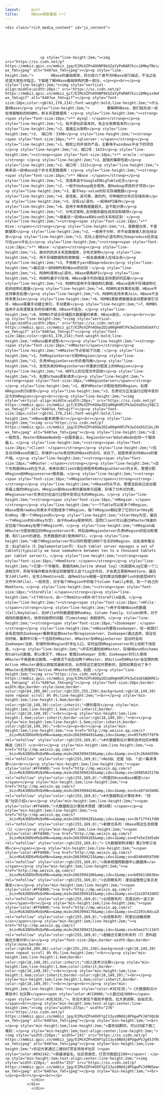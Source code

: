 ```yaml
---
layout:     post
title:      HBase框架基础（一）
---
```

<div id="article_content" class="article_content clearfix csdn-tracking-statistics" data-pid="blog" data-mod="popu_307" data-dsm="post">
								            <link rel="stylesheet" href="https://csdnimg.cn/release/phoenix/template/css/ck_htmledit_views-f76675cdea.css">
						<div class="htmledit_views" id="content_views">
                
    <div class="rich_media_content" id="js_content">
                    

                    

                    
                    
                    <p style="line-height:2em;"><img src="https://ss.csdn.net/p?https://mmbiz.qpic.cn/mmbiz_jpg/EIMsXZPn4OUNP8kGZaYyPeRAR7kicibMmyTNziaKKqsNHOiavGlr89aXfh9aL0FwuUA2yubLoMFgqdWC8kDq3KfyNA/640?wx_fmt=jpeg" alt="640?wx_fmt=jpeg"></p><p style="line-height:2em;">        HBase的基础框架，将分成几个章节对HBase进行描述，不当之处还望大家批评指正。下面是了解HBase基础架构的第一部分。</p><p><br></p><p style="line-height:2em;"><img style="vertical-align:middle;width:20px;" src="https://ss.csdn.net/p?https://mmbiz.qpic.cn/mmbiz_gif/EIMsXZPn4OUNP8kGZaYyPeRAR7kicibMmysx9oNiaLRDa5U1wZa9NMc3ZwN6DgrxSXfFrJnzs4LGwYxHBVXTAAruQ/640?wx_fmt=gif" alt="640?wx_fmt=gif"></p><p style="font-size:18px;color:rgb(61,170,214);font-weight:bold;line-height:2em;">什么是HBase</p><p style="line-height:2em;">        要解释HBase，我们就先说一说经常接触到的RDBMS，即关系型数据库：</p><p style="line-height:2em;"><strong><span style="font-size:18px;">** mysql：</span></strong></p><p style="line-height:2em;">1、有开源社区版本的，有企业收费版本的</p><p style="line-height:2em;">2、遵循主从架构</p><p style="line-height:2em;">3、 端口号：3306</p><p style="line-height:2em;"><strong><span style="font-size:18px;">** sqlserver：</span></strong></p><p style="line-height:2em;">1、微软公司开发的产品，主要用于windows平台下的项目</p><p style="line-height:2em;">2、端口号：1433</p><p style="line-height:2em;"><strong><span style="font-size:18px;">** oracle：</span></strong> </p><p style="line-height:2em;">1、超强的集群性能</p><p style="line-height:2em;">2、端口号：1521</p><p style="line-height:2em;">再来说一说HBase这个非关系型数据库：</p><p style="line-height:2em;"><strong><span style="font-size:18px;">** HBase：</span></strong></p><p style="line-height:2em;">1、灵感来自于Google的BigTable论文</p><p style="line-height:2em;">2、一般于Hadoop结合使用，是Hadoop项目的子项目</p><p style="line-height:2em;">3、基于key-value的形式存储数据</p><p style="line-height:2em;">4、高性能，高可靠，面向列，可伸缩的分布式存储系统</p><p style="line-height:2em;">5、没有sql语句，一般用API操作</p><p style="line-height:2em;">6、适用于单表数据量超大，且不能分表</p><p style="line-height:2em;">7、分布式架构,支持服务器在线添加和移除</p><p style="line-height:2em;">接着说一说HBase和Hive的关系和区别：</p><p style="line-height:2em;"><strong><span style="font-size:18px;">** Hive：</span></strong></p><p style="line-height:2em;">1、是数据仓库，不是数据库</p><p style="line-height:2em;">2、一般用于分析，并不会直接接入到在线业务</p><p style="line-height:2em;">3、实际上是将hql语句转化为mapreduce任务运行在yarn平台上</p><p style="line-height:2em;"><strong><span style="font-size:18px;">** HBase：</span></strong></p><p style="line-height:2em;">1、面向列的非关系型数据库，分布式架构</p><p style="line-height:2em;">2、用于存储数据和检索数据，一般会直接接入在线业务</p><p style="line-height:2em;">3、不依赖于yarn和mapreduce</p><p style="line-height:2em;">最后说一说RDBMS和HBase的区别：</p><p style="line-height:2em;">1、RDBMS使用sql语句，HBase使用API</p><p style="line-height:2em;">2、RDBMS基于行存储，HBase基于列存储且支持更好的压缩</p><p style="line-height:2em;">3、RDBMS适用于存储结构化数据，HBase适用于存储结构化和非结构化数据</p><p style="line-height:2em;">4、RDBMS支持事务处理，HBase不支持事务处理</p><p style="line-height:2em;">5、RDBMS支持多表Join，HBase不支持多表Join</p><p style="line-height:2em;">6、RDMBS更新表数据会自动更新索引文件，HBase需要手动建立索引，手动更新</p><p style="line-height:2em;">7、RDMBS适用于业务逻辑复杂的存储环境，HBase不适合。</p><p style="line-height:2em;">8、RDMBS不适合存储超大数据量的单表，HBase适合。</p><p><br></p><p style="line-height:2em;"><img style="vertical-align:middle;width:20px;" src="https://ss.csdn.net/p?https://mmbiz.qpic.cn/mmbiz_gif/EIMsXZPn4OUw2D2a00gH4RlPk3wIdxDS6SmXfcXGiarvuZJFK7hFBUn0F2iagxw6je9XGibLmU9n7lmfrUA4agASw/640?wx_fmt=gif" alt="640?wx_fmt=gif"></p><p style="font-size:18px;color:rgb(61,170,214);font-weight:bold;line-height:2em;">HBase基本进程<br></p><p style="line-height:2em;"><strong><span style="font-size:18px;">HMaster</span></strong></p><p style="line-height:2em;">HMaster节点有如下功能：</p><p style="line-height:2em;">1、为HRegionServer分配HRegion</p><p style="line-height:2em;">2、负责HRegionServer的负载均衡</p><p style="line-height:2em;">3、发现失效的HRegionServer并重新分配其上的HRegion</p><p style="line-height:2em;">4、HDFS上的垃圾文件回收</p><p style="line-height:2em;">5、处理Schema更新请求</p><p style="line-height:2em;"><strong><span style="font-size:18px;">HRegionServer</span></strong></p><p style="line-height:2em;">1、维护HMaster分配给他的HRegion，处理HRegion的IO请求</p><p style="line-height:2em;">2、负责切分正在运行过程中变的过大的HRegion</p><p><br></p><p style="line-height:2em;"><img style="vertical-align:middle;width:20px;" src="https://ss.csdn.net/p?https://mmbiz.qpic.cn/mmbiz_gif/EIMsXZPn4OUw2D2a00gH4RlPk3wIdxDSxj5QCJZXZRiau4fQViakUyPzDKa94EapDfmy296NlW5nHdicC5AvEOfGw/640?wx_fmt=gif" alt="640?wx_fmt=gif"></p><p style="font-size:18px;color:rgb(61,170,214);font-weight:bold;line-height:2em;">HBase基本原理<br></p><p><br></p><p style="line-height:2em;"><img src="https://ss.csdn.net/p?https://mmbiz.qpic.cn/mmbiz_jpg/EIMsXZPn4OUw2D2a00gH4RlPk3wIdxDSZibLjRUoruccQo5RV7pqutcRm1GftZMicMLIKw0Joe4fpVCXViahl5zWA/640?wx_fmt=jpeg" alt="640?wx_fmt=jpeg"></p><p style="line-height:2em;">注：一般而言，Master和NameNode在一台服务器上，RegionServer与DataNode在同一个服务器上。</p><p style="line-height:2em;"><strong><span style="font-size:18px;">Client：</span></strong></p><p style="line-height:2em;">包含访问HBase的接口，并维护cache来加快对HBase的访问。说白了，就是用来访问HBase的客户端。</p><p style="line-height:2em;"><strong><span style="font-size:18px;">HMaster：</span></strong></p><p style="line-height:2em;">这个东西是HBase的主节点，用来协调Client端应用程序和HRegionServer的关系，管理分配HRegion给HRegionserver服务器。</p><p style="line-height:2em;"><strong><span style="font-size:18px;">HRegionServer</span></strong><strong>：</strong></p><p style="line-height:2em;">Hbase的从节点，管理当前自己这台服务器上面的HRegion，HRegion是Hbase表的基础单元组建，存储了分布式的表。HRegionserver负责切分在运行过程中变得过大的HRegion。</p><p style="line-height:2em;"><strong><span style="font-size:18px;">HRegion：</span></strong></p><p style="line-height:2em;">一个Table可以有多个HRegion，HBase使用rowKey将表水平切割成多个HRegion，每个HRegion都纪录了它的StartKey和EndKey（第一个HRegion的</p><p style="line-height:2em;">StartKey为空，最后一个HRegion的EndKey为空），由于RowKey是排序的，因而Client可以通过HMaster快速的定位每个RowKey在哪个HRegion中。</p><p style="line-height:2em;">HRegion由HMaster分配到相应的HRegionServer中，然后由HRegionServer负责HRegion的启动和管理，和Client的通信，负责数据的读(使用HDFS)。</p><p style="line-height:2em;">每个HRegionServer可以同时管理1000个左右的HRegion，出处请参看论文：BigTable（5 Implementation节）：Each tablet server manages a set of tablets(typically we have somewhere between ten to a thousand tablets per tablet server)）。</p><p style="line-height:2em;"><strong><span style="font-size:18px;">MemStore：</span></strong></p><p style="line-height:2em;">它是一个写缓存，数据先WAL[write ahead log]（也就是HLog它是一个二进制文件，所有写操作都会先保证将数据写入这个Log文件后，才会真正更新MemStore，最后写入HFile中），在写入MemStore后，由MemStore根据一定的算法将数据Flush到底层HDFS文件中(HFile)，一般而言，对于每个HRegion中的每个Column Family来说，有一个自己的MemStore。</p><p style="line-height:2em;"><strong><span style="font-size:18px;">StoreFile：</span></strong></p><p style="line-height:2em;">1个HStore，由一个MemStore和0~N个StoreFile组成。</p><p style="line-height:2em;"><strong><span style="font-size:18px;">HFile：</span></strong></p><p style="line-height:2em;">用于存储HBase的数据(Cell/KeyValue)，在HFile中的数据是按RowKey、Column Family、Column排序，对于相同的数据单元，排序则按照时间戳（Timestamp）倒叙排列。</p><p style="line-height:2em;"><strong><span style="font-size:18px;">Zookeeper：</span></strong></p><p style="line-height:2em;">HBase内置有zookeeper，但一般我们会有其他的Zookeeper集群来监管master和regionserver，Zookeeper通过选举，保证任何时候，集群中只有一个活跃的HMaster，HMaster与HRegionServer 启动时会向ZooKeeper注册，存储所有HRegion的寻址入口，实时监控HRegionserver的上线和下线信息。</p><p style="line-height:2em;">并实时通知给HMaster，存储HBase的schema和table元数据，默认情况下，HBase 管理ZooKeeper 实例，Zookeeper的引入使得HMaster不再是单点故障。一般情况下会启动两个HMaster，非Active的HMaster会定期的和Active HMaster通信以获取其最新状态，从而保证它是实时更新的，因而如果启动了多个HMaster反而增加了Active HMaster的负担。如图：</p><p style="line-height:2em;"><img src="https://ss.csdn.net/p?https://mmbiz.qpic.cn/mmbiz_png/EIMsXZPn4OUw2D2a00gH4RlPk3wIdxDSBQKMIicWEZZicAT1z0nUe95NvdVv2TuCMb3phR0SW2fjJSgcXP9ATrQQ/640?wx_fmt=png" alt="640?wx_fmt=png"></p><p style="font-size:20px;border-width:0px;border-style:none;border-color:rgb(64,205,86);color:rgb(255,255,238);background:rgb(18,149,39) none repeat scroll 0% 0%;line-height:2em;"><br></p><p style="min-height:1em;line-height:1.6em;border-color:rgb(18,149,39);color:inherit;">猜你喜欢</p><p style="min-height:1em;line-height:1.6em;color:inherit;border-color:rgb(18,149,39);"><br></p><p style="min-height:1em;line-height:1.6em;color:inherit;border-color:rgb(18,149,39);"><br></p><p style="min-height:1em;line-height:1.6em;color:inherit;border-color:rgb(18,149,39);"><br></p><p><br></p><p style="min-height:1em;line-height:2em;"><a href="http://mp.weixin.qq.com/s?__biz=MzA3ODUxMzQxMA==&amp;mid=2663994491&amp;idx=1&amp;sn=95fe95ff6f9451b25d789a96d126ae57&amp;chksm=847c6016b30be9001f03a2653897b4c1c6a1cf11ff285f4ffb72ed54be29cc2973bcb6cbc04f&amp;scene=21#wechat_redirect" rel="nofollow" style="color:rgb(255,169,0);">#大数据和云计算机技术社区#博客精选（2017）</a><br></p><p style="min-height:1em;line-height:2em;"><a href="http://mp.weixin.qq.com/s?__biz=MzA3ODUxMzQxMA==&amp;mid=2663994350&amp;idx=1&amp;sn=13c264dd596408df24acfb4acfd1cbfc&amp;chksm=847c6783b30bee959a9f5f58f1112de38cdb7ac6e5f097346911d6dd8ad6505e14b87f5e71a9&amp;scene=21#wechat_redirect" rel="nofollow" style="color:rgb(255,169,0);">NoSQL 还是 SQL ？这一篇讲清楚</a><br></p><p style="min-height:1em;line-height:2em;"><span style="color:#FFA900;"><a href="http://mp.weixin.qq.com/s?__biz=MzA3ODUxMzQxMA==&amp;mid=2663994245&amp;idx=1&amp;sn=18985825170e51b5665390b2dabda326&amp;chksm=847c67e8b30beefea82e331ba2c2a8bf077e7eef226356a74bc9b112736fe84527f1a6fa6830&amp;scene=21#wechat_redirect" rel="nofollow" style="color:rgb(255,169,0);">阿里的OceanBase解密</a></span></p><p style="min-height:1em;line-height:2em;"><a href="http://mp.weixin.qq.com/s?__biz=MzA3ODUxMzQxMA==&amp;mid=2663994424&amp;idx=1&amp;sn=5ce873e5b062c41d9d3feb169421de81&amp;chksm=847c6055b30be94356ff5f6a7752af218a04a96ab915ff1bfad6b8c8a60078d953d4a9e36292&amp;scene=21#wechat_redirect" rel="nofollow" style="color:rgb(255,169,0);">#大数据和云计算技术#: "四有"社区介绍</a></p><p style="min-height:1em;line-height:2em;"><span style="color:#FFA900;">大数据和云计算技术周报（第56期）</span></p><p style="min-height:1em;line-height:2em;"><a href="http://mp.weixin.qq.com/s?__biz=MzA3ODUxMzQxMA==&amp;mid=2663994281&amp;idx=1&amp;sn=3bf17f41fd00d5ff1bd74044ab61c6fc&amp;chksm=847c67c4b30beed20a2b746511aeb029466ad7f40c5a92a8c39aba6812bdb46298a717bd7d25&amp;scene=21#wechat_redirect" rel="nofollow" style="color:rgb(255,169,0);">新数仓系列：Hbase周边生态梳理（1）</a></p><p style="min-height:1em;line-height:2em;"><span style="color:#FFA900;"><a href="http://mp.weixin.qq.com/s?__biz=MzA3ODUxMzQxMA==&amp;mid=2663994165&amp;idx=1&amp;sn=6fe5e33d5ab6ac7ca96e79f8d4e47b90&amp;chksm=847c6758b30bee4e6eb784516668e7487a206bb88ab50aca2996968b9a994ceafa26769de478&amp;scene=21#wechat_redirect" rel="nofollow" style="color:rgb(255,169,0);">《大数据架构详解》第2次修订说明</a></span></p><p style="min-height:1em;line-height:2em;"><span style="color:#FFA900;"><a href="http://mp.weixin.qq.com/s?__biz=MzA3ODUxMzQxMA==&amp;mid=2663994233&amp;idx=1&amp;sn=854040597998b707f7089bb303346a79&amp;chksm=847c6714b30bee029af0e0ae09fc02fa2b4fea30af0c6f8f2fc5fd513455c5b3da9e477b2184&amp;scene=21#wechat_redirect" rel="nofollow" style="color:rgb(255,169,0);">简单梳理跨数据中心数据库</a></span></p><p style="min-height:1em;line-height:2em;"><a href="http://mp.weixin.qq.com/s?__biz=MzA3ODUxMzQxMA==&amp;mid=2663994186&amp;idx=1&amp;sn=b056116636ee348c80d224a7efc7b0d9&amp;chksm=847c6727b30bee310889ad2bc72a09cb26635ff801d5e31bc0c49e13d8c9f04ae583cb7ca7b4&amp;scene=21#wechat_redirect" rel="nofollow" style="color:rgb(255,169,0);">云观察系列：漫谈运营商公有云发展史</a></p><p style="min-height:1em;line-height:2em;"><span style="color:#FFA900;"><a href="http://mp.weixin.qq.com/s?__biz=MzA3ODUxMzQxMA==&amp;mid=2663994181&amp;idx=1&amp;sn=12a19f42d855361f6850ea4a5f7c5bb5&amp;chksm=847c6728b30bee3e74830b458243b264ed8a4841e3c3e30fb89fc1f95d6bca3cc748ea1d5e12&amp;scene=21#wechat_redirect" rel="nofollow" style="color:rgb(255,169,0);">云观察系列：百度云的一波三折</a></span><br></p><p style="min-height:1em;line-height:2em;"><span style="color:#FFA900;"><a href="http://mp.weixin.qq.com/s?__biz=MzA3ODUxMzQxMA==&amp;mid=2663994176&amp;idx=1&amp;sn=22293c8dca2bd0d59c79bddcc689379a&amp;chksm=847c672db30bee3b83bfcff9d23e5e08c85b685f425d49bbcc3db02be80010f4f9848e95cb60&amp;scene=21#wechat_redirect" rel="nofollow" style="color:rgb(255,169,0);">云观察系列：阿里云战略观察</a></span></p><p style="min-height:1em;line-height:2em;"><a href="http://mp.weixin.qq.com/s?__biz=MzA3ODUxMzQxMA==&amp;mid=2663994152&amp;idx=1&amp;sn=b5ee27c116f0ad80a0aabf7d2a1922eb&amp;chksm=847c6745b30bee537f950387c63d1044ef413cb9795929ecb03bf56106c33da4cd363a659248&amp;scene=21#wechat_redirect" rel="nofollow" style="color:rgb(255,169,0);">超融合方案分析系列（7）思科超融合方案分析</a></p><p style="font-size:20px;border-width:0px;border-style:none;border-color:rgb(64,205,86);color:rgb(255,255,238);background:rgb(18,149,39) none repeat scroll 0% 0%;line-height:2em;"><br></p><p style="min-height:1em;line-height:1.6em;border-color:rgb(18,149,39);color:inherit;">加入技术讨论群</p><p style="min-height:1em;line-height:1.6em;color:inherit;border-color:rgb(18,149,39);"><br></p><p style="min-height:1em;line-height:1.6em;color:inherit;border-color:rgb(18,149,39);"><br></p><p style="min-height:1em;line-height:1.6em;color:inherit;border-color:rgb(18,149,39);"><br></p><p><br></p><p style="min-height:1em;line-height:2em;"><span style="color:#3E3E3E;">《大数据和云计算技术》社区群</span><span style="color:#CC0000;">人数已经3000+</span><span style="color:#3E3E3E;">，欢迎大家加下面助手微信，拉大家进群，自由交流。</span><br></p><p style="min-height:1em;text-align:center;line-height:2em;"><img style="width:237px;" width="276" src="https://ss.csdn.net/p?https://mmbiz.qpic.cn/mmbiz_jpg/EIMsXZPn4OXFtpI13ys0NOdj8PGgwPVJAfXQzbQfBMadrDMibL9w1yb7iaoxnATficcoSggSIRxp3ycbzoia2W9Orw/640?wx_fmt=jpeg" alt="640?wx_fmt=jpeg"></p><p style="min-height:1em;"><br></p><p style="min-height:1em;line-height:2em;">喜欢QQ群的，可以扫描下面二维码：</p><p style="min-height:1em;text-align:center;line-height:2em;"><img style="width:226px;" width="241" src="https://ss.csdn.net/p?https://mmbiz.qpic.cn/mmbiz_jpg/EIMsXZPn4OXFtpI13ys0NOdj8PGgwPVJg453YRribn1xzh6B2h6ibrYc71Y175J7VMCRAwBOXf0HpibAE71hUmqKA/640?wx_fmt=jpeg" alt="640?wx_fmt=jpeg"></p><p style="min-height:1em;line-height:2em;">欢迎大家通过二维码打赏支持技术社区（<span style="color:#D92142;">英雄请留名，社区感谢您，打赏次数超过108+</span>）：</p><p style="min-height:1em;text-align:center;line-height:2em;"><img style="width:228px;" width="253" src="https://ss.csdn.net/p?https://mmbiz.qpic.cn/mmbiz_jpg/EIMsXZPn4OXFtpI13ys0NOdj8PGgwPVJd9NSewrZzIiaRojCFiaWictPmLibQ7RM19ZQbnqLzhxkr2zicfA29thwvJg/640?wx_fmt=jpeg" alt="640?wx_fmt=jpeg"></p><p style="min-height:1em;"><br></p><p><br></p><p><br></p>
                </div>
              </div>
                </div>